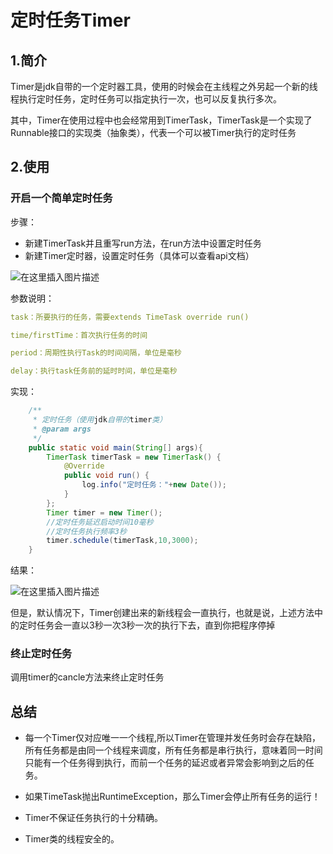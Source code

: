# 定时任务Timer

## 1.简介

Timer是jdk自带的一个定时器工具，使用的时候会在主线程之外另起一个新的线程执行定时任务，定时任务可以指定执行一次，也可以反复执行多次。

其中，Timer在使用过程中也会经常用到TimerTask，TimerTask是一个实现了Runnable接口的实现类（抽象类），代表一个可以被Timer执行的定时任务

## 2.使用

### 开启一个简单定时任务

步骤：

* 新建TimerTask并且重写run方法，在run方法中设置定时任务 
* 新建Timer定时器，设置定时任务（具体可以查看api文档）

![在这里插入图片描述](https://img-blog.csdnimg.cn/20190506005029572.png)

参数说明：
```yaml
task：所要执行的任务，需要extends TimeTask override run()

time/firstTime：首次执行任务的时间

period：周期性执行Task的时间间隔，单位是毫秒

delay：执行task任务前的延时时间，单位是毫秒
```

实现：
```java
    /**
     * 定时任务（使用jdk自带的timer类）
     * @param args
     */
    public static void main(String[] args){
        TimerTask timerTask = new TimerTask() {
            @Override
            public void run() {
                log.info("定时任务："+new Date());
            }
        };
        Timer timer = new Timer();
        //定时任务延迟启动时间10毫秒
        //定时任务执行频率3秒
        timer.schedule(timerTask,10,3000);
    }
```
结果：

![在这里插入图片描述](https://img-blog.csdnimg.cn/20190506002910100.png?x-oss-process=image/watermark,type_ZmFuZ3poZW5naGVpdGk,shadow_10,text_aHR0cHM6Ly9ibG9nLmNzZG4ubmV0L3dlaXhpbl80MTkyMjI4OQ==,size_16,color_FFFFFF,t_70)

但是，默认情况下，Timer创建出来的新线程会一直执行，也就是说，上述方法中的定时任务会一直以3秒一次3秒一次的执行下去，直到你把程序停掉

### 终止定时任务

调用timer的cancle方法来终止定时任务

## 总结
- 每一个Timer仅对应唯一一个线程,所以Timer在管理并发任务时会存在缺陷，所有任务都是由同一个线程来调度，所有任务都是串行执行，意味着同一时间只能有一个任务得到执行，而前一个任务的延迟或者异常会影响到之后的任务。

- 如果TimeTask抛出RuntimeException，那么Timer会停止所有任务的运行！

- Timer不保证任务执行的十分精确。

- Timer类的线程安全的。





